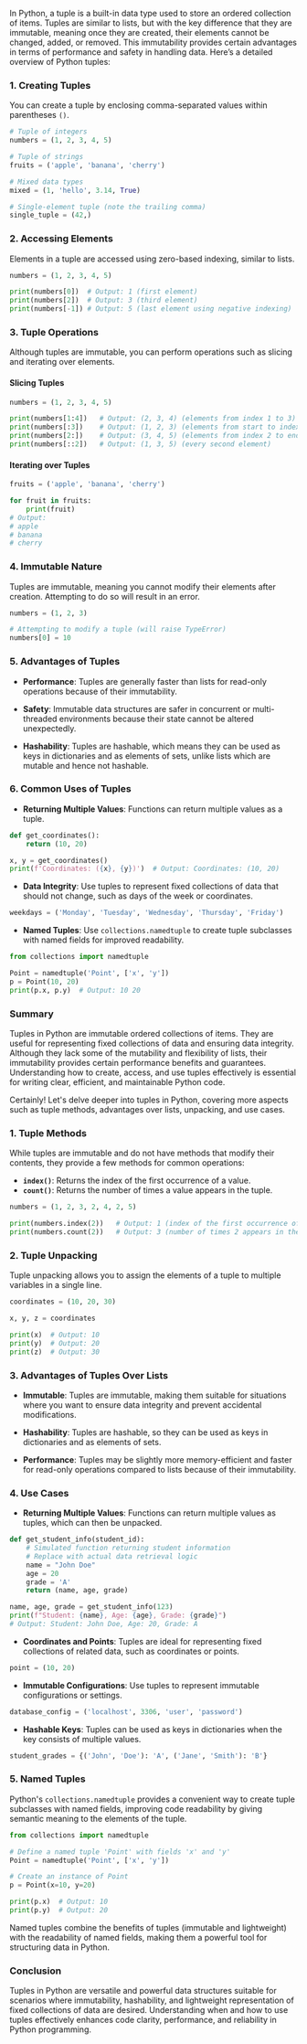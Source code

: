 In Python, a tuple is a built-in data type used to store an ordered collection of items. Tuples are similar to lists, but with the key difference that they are immutable, meaning once they are created, their elements cannot be changed, added, or removed. This immutability provides certain advantages in terms of performance and safety in handling data. Here’s a detailed overview of Python tuples:

### 1. Creating Tuples

You can create a tuple by enclosing comma-separated values within parentheses `()`.

```python
# Tuple of integers
numbers = (1, 2, 3, 4, 5)

# Tuple of strings
fruits = ('apple', 'banana', 'cherry')

# Mixed data types
mixed = (1, 'hello', 3.14, True)

# Single-element tuple (note the trailing comma)
single_tuple = (42,)
```

### 2. Accessing Elements

Elements in a tuple are accessed using zero-based indexing, similar to lists.

```python
numbers = (1, 2, 3, 4, 5)

print(numbers[0])  # Output: 1 (first element)
print(numbers[2])  # Output: 3 (third element)
print(numbers[-1]) # Output: 5 (last element using negative indexing)
```

### 3. Tuple Operations

Although tuples are immutable, you can perform operations such as slicing and iterating over elements.

#### Slicing Tuples

```python
numbers = (1, 2, 3, 4, 5)

print(numbers[1:4])   # Output: (2, 3, 4) (elements from index 1 to 3)
print(numbers[:3])    # Output: (1, 2, 3) (elements from start to index 2)
print(numbers[2:])    # Output: (3, 4, 5) (elements from index 2 to end)
print(numbers[::2])   # Output: (1, 3, 5) (every second element)
```

#### Iterating over Tuples

```python
fruits = ('apple', 'banana', 'cherry')

for fruit in fruits:
    print(fruit)
# Output:
# apple
# banana
# cherry
```

### 4. Immutable Nature

Tuples are immutable, meaning you cannot modify their elements after creation. Attempting to do so will result in an error.

```python
numbers = (1, 2, 3)

# Attempting to modify a tuple (will raise TypeError)
numbers[0] = 10
```

### 5. Advantages of Tuples

- **Performance**: Tuples are generally faster than lists for read-only operations because of their immutability.
  
- **Safety**: Immutable data structures are safer in concurrent or multi-threaded environments because their state cannot be altered unexpectedly.

- **Hashability**: Tuples are hashable, which means they can be used as keys in dictionaries and as elements of sets, unlike lists which are mutable and hence not hashable.

### 6. Common Uses of Tuples

- **Returning Multiple Values**: Functions can return multiple values as a tuple.

```python
def get_coordinates():
    return (10, 20)

x, y = get_coordinates()
print(f'Coordinates: ({x}, {y})')  # Output: Coordinates: (10, 20)
```

- **Data Integrity**: Use tuples to represent fixed collections of data that should not change, such as days of the week or coordinates.

```python
weekdays = ('Monday', 'Tuesday', 'Wednesday', 'Thursday', 'Friday')
```

- **Named Tuples**: Use `collections.namedtuple` to create tuple subclasses with named fields for improved readability.

```python
from collections import namedtuple

Point = namedtuple('Point', ['x', 'y'])
p = Point(10, 20)
print(p.x, p.y)  # Output: 10 20
```

### Summary

Tuples in Python are immutable ordered collections of items. They are useful for representing fixed collections of data and ensuring data integrity. Although they lack some of the mutability and flexibility of lists, their immutability provides certain performance benefits and guarantees. Understanding how to create, access, and use tuples effectively is essential for writing clear, efficient, and maintainable Python code.



Certainly! Let's delve deeper into tuples in Python, covering more aspects such as tuple methods, advantages over lists, unpacking, and use cases.

### 1. Tuple Methods

While tuples are immutable and do not have methods that modify their contents, they provide a few methods for common operations:

- **`index()`**: Returns the index of the first occurrence of a value.
- **`count()`**: Returns the number of times a value appears in the tuple.

```python
numbers = (1, 2, 3, 2, 4, 2, 5)

print(numbers.index(2))   # Output: 1 (index of the first occurrence of 2)
print(numbers.count(2))   # Output: 3 (number of times 2 appears in the tuple)
```

### 2. Tuple Unpacking

Tuple unpacking allows you to assign the elements of a tuple to multiple variables in a single line.

```python
coordinates = (10, 20, 30)

x, y, z = coordinates

print(x)  # Output: 10
print(y)  # Output: 20
print(z)  # Output: 30
```

### 3. Advantages of Tuples Over Lists

- **Immutable**: Tuples are immutable, making them suitable for situations where you want to ensure data integrity and prevent accidental modifications.
  
- **Hashability**: Tuples are hashable, so they can be used as keys in dictionaries and as elements of sets.

- **Performance**: Tuples may be slightly more memory-efficient and faster for read-only operations compared to lists because of their immutability.

### 4. Use Cases

- **Returning Multiple Values**: Functions can return multiple values as tuples, which can then be unpacked.

```python
def get_student_info(student_id):
    # Simulated function returning student information
    # Replace with actual data retrieval logic
    name = "John Doe"
    age = 20
    grade = 'A'
    return (name, age, grade)

name, age, grade = get_student_info(123)
print(f"Student: {name}, Age: {age}, Grade: {grade}")
# Output: Student: John Doe, Age: 20, Grade: A
```

- **Coordinates and Points**: Tuples are ideal for representing fixed collections of related data, such as coordinates or points.

```python
point = (10, 20)
```

- **Immutable Configurations**: Use tuples to represent immutable configurations or settings.

```python
database_config = ('localhost', 3306, 'user', 'password')
```

- **Hashable Keys**: Tuples can be used as keys in dictionaries when the key consists of multiple values.

```python
student_grades = {('John', 'Doe'): 'A', ('Jane', 'Smith'): 'B'}
```

### 5. Named Tuples

Python's `collections.namedtuple` provides a convenient way to create tuple subclasses with named fields, improving code readability by giving semantic meaning to the elements of the tuple.

```python
from collections import namedtuple

# Define a named tuple 'Point' with fields 'x' and 'y'
Point = namedtuple('Point', ['x', 'y'])

# Create an instance of Point
p = Point(x=10, y=20)

print(p.x)  # Output: 10
print(p.y)  # Output: 20
```

Named tuples combine the benefits of tuples (immutable and lightweight) with the readability of named fields, making them a powerful tool for structuring data in Python.

### Conclusion

Tuples in Python are versatile and powerful data structures suitable for scenarios where immutability, hashability, and lightweight representation of fixed collections of data are desired. Understanding when and how to use tuples effectively enhances code clarity, performance, and reliability in Python programming.